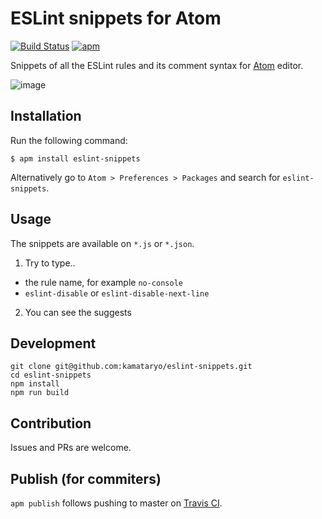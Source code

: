 # ESLint snippets for Atom

[![Build Status](https://travis-ci.org/kamataryo/eslint-snippets.svg?branch=master)](https://travis-ci.org/kamataryo/eslint-snippets)
[![apm](https://img.shields.io/apm/v/eslint-snippets.svg)](https://atom.io/packages/eslint-snippets)

Snippets of all the ESLint rules and its comment syntax for [Atom](https://atom.io/) editor.

![image](https://github.com/kamataryo/eslint-snippets/raw/master/image.gif)

## Installation

Run the following command:

```shell
$ apm install eslint-snippets
```

Alternatively go to `Atom > Preferences > Packages` and search for `eslint-snippets`.

## Usage

  The snippets are available on `*.js` or `*.json`.

1. Try to type..
  - the rule name, for example `no-console`
  - `eslint-disable` or `eslint-disable-next-line`
2. You can see the suggests

## Development

```shell
git clone git@github.com:kamataryo/eslint-snippets.git
cd eslint-snippets
npm install
npm run build
```

## Contribution

Issues and PRs are welcome.

## Publish (for commiters)

`apm publish` follows pushing to master on [Travis CI](https://travis-ci.org/kamataryo/eslint-snippets).
